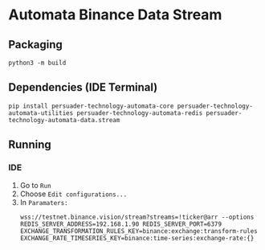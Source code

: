 # Automata Binance Data Stream

## Packaging
`python3 -m build`

## Dependencies (IDE Terminal)
`pip install persuader-technology-automata-core persuader-technology-automata-utilities persuader-technology-automata-redis persuader-technology-automata-data.stream`

## Running

### IDE
1. Go to `Run`
2. Choose `Edit configurations...`
3. In `Paramaters:` 
   ```
   wss://testnet.binance.vision/stream?streams=!ticker@arr --options REDIS_SERVER_ADDRESS=192.168.1.90 REDIS_SERVER_PORT=6379 EXCHANGE_TRANSFORMATION_RULES_KEY=binance:exchange:transform-rules EXCHANGE_RATE_TIMESERIES_KEY=binance:time-series:exchange-rate:{}
   ```